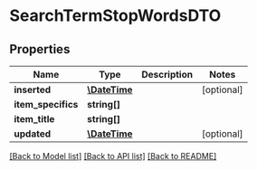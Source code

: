# SearchTermStopWordsDTO

## Properties
Name | Type | Description | Notes
------------ | ------------- | ------------- | -------------
**inserted** | [**\DateTime**](\DateTime.md) |  | [optional] 
**item_specifics** | **string[]** |  | 
**item_title** | **string[]** |  | 
**updated** | [**\DateTime**](\DateTime.md) |  | [optional] 

[[Back to Model list]](../README.md#documentation-for-models) [[Back to API list]](../README.md#documentation-for-api-endpoints) [[Back to README]](../README.md)


